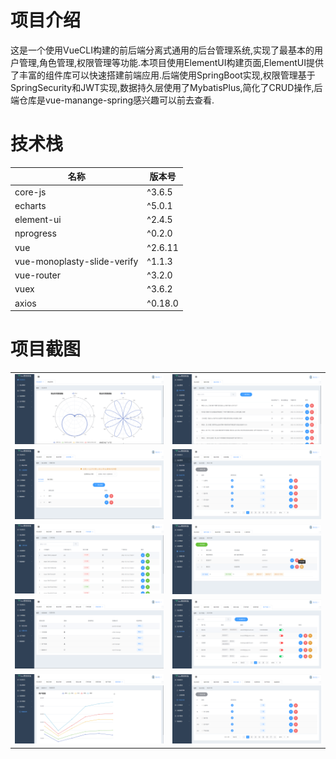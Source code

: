 # 项目介绍
这是一个使用VueCLI构建的前后端分离式通用的后台管理系统,实现了最基本的用户管理,角色管理,权限管理等功能.本项目使用ElementUI构建页面,ElementUI提供了丰富的组件库可以快速搭建前端应用.后端使用SpringBoot实现,权限管理基于SpringSecurity和JWT实现,数据持久层使用了MybatisPlus,简化了CRUD操作,后端仓库是vue-manange-spring感兴趣可以前去查看.

# 技术栈
| 名称                         | 版本号  |
|-----------------------------|---------|
| core-js                     | ^3.6.5  |
| echarts                     | ^5.0.1  |
| element-ui                  | ^2.4.5  |
| nprogress                   | ^0.2.0  |
| vue                         | ^2.6.11 |
| vue-monoplasty-slide-verify | ^1.1.3  |
| vue-router                  | ^3.2.0  |
| vuex                        | ^3.6.2  |
| axios                       | ^0.18.0 |

# 项目截图
| | |
|-----------------------------|---------|
| ![输入图片说明](src/assets/images/intrudoction01.png)  | ![输入图片说明](src/assets/images/intrudoction02.png)  |
| ![输入图片说明](src/assets/images/intrudoction03.png)  | ![输入图片说明](src/assets/images/intrudoction04.png)  |
| ![输入图片说明](src/assets/images/intrudoction05.png)  | ![输入图片说明](src/assets/images/intrudoction06.png)  |
| ![输入图片说明](src/assets/images/intrudoction07.png)  | ![输入图片说明](src/assets/images/intrudoction08.png)  |
| ![输入图片说明](src/assets/images/intrudoction09.png)  | ![输入图片说明](src/assets/images/intrudoction10.png)  |





